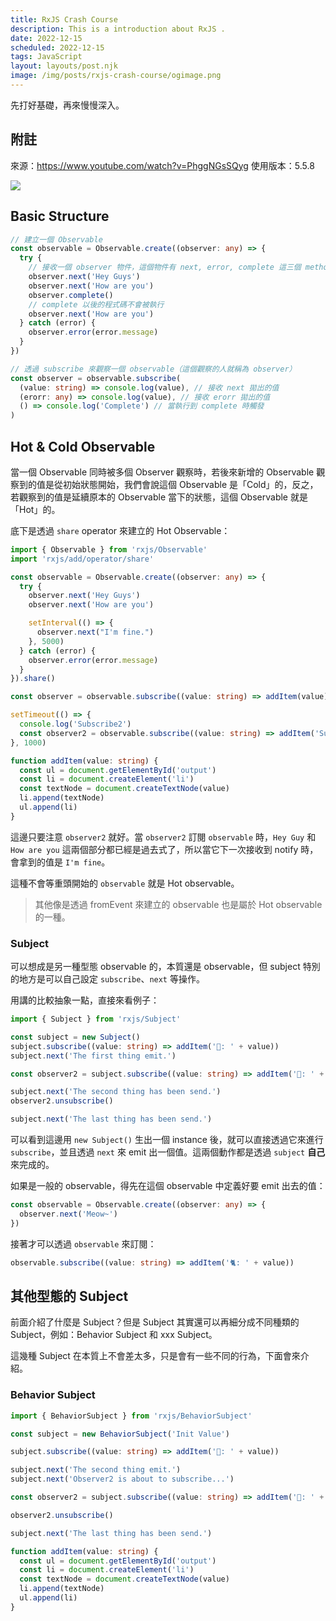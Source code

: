 ```yaml
---
title: RxJS Crash Course
description: This is a introduction about RxJS .
date: 2022-12-15
scheduled: 2022-12-15
tags: JavaScript
layout: layouts/post.njk
image: /img/posts/rxjs-crash-course/ogimage.png
---
```


<!-- summary -->

先打好基礎，再來慢慢深入。

<!-- summary -->

## 附註

來源：https://www.youtube.com/watch?v=PhggNGsSQyg
使用版本：5.5.8

![](https://i.imgur.com/ezTT0xo.png)

## Basic Structure

```typescript
// 建立一個 Observable
const observable = Observable.create((observer: any) => {
  try {
    // 接收一個 observer 物件，這個物件有 next, error, complete 這三個 methods
    observer.next('Hey Guys')
    observer.next('How are you')
    observer.complete()
    // complete 以後的程式碼不會被執行
    observer.next('How are you')
  } catch (error) {
    observer.error(error.message)
  }
})

// 透過 subscribe 來觀察一個 observable（這個觀察的人就稱為 observer）
const observer = observable.subscribe(
  (value: string) => console.log(value), // 接收 next 拋出的值
  (erorr: any) => console.log(value), // 接收 erorr 拋出的值
  () => console.log('Complete') // 當執行到 complete 時觸發
)
```

## Hot & Cold Observable

當一個 Observable 同時被多個 Observer 觀察時，若後來新增的 Observable 觀察到的值是從初始狀態開始，我們會說這個 Observable 是「Cold」的，反之，若觀察到的值是延續原本的 Observable 當下的狀態，這個 Observable 就是「Hot」的。

底下是透過 `share` operator 來建立的 Hot Observable：

```typescript
import { Observable } from 'rxjs/Observable'
import 'rxjs/add/operator/share'

const observable = Observable.create((observer: any) => {
  try {
    observer.next('Hey Guys')
    observer.next('How are you')

    setInterval(() => {
      observer.next("I'm fine.")
    }, 5000)
  } catch (error) {
    observer.error(error.message)
  }
}).share()

const observer = observable.subscribe((value: string) => addItem(value))

setTimeout(() => {
  console.log('Subscribe2')
  const observer2 = observable.subscribe((value: string) => addItem('Subscribe2: ' + value))
}, 1000)

function addItem(value: string) {
  const ul = document.getElementById('output')
  const li = document.createElement('li')
  const textNode = document.createTextNode(value)
  li.append(textNode)
  ul.append(li)
}
```

這邊只要注意 `observer2` 就好。當 `observer2` 訂閱 `observable` 時，`Hey Guy` 和 `How are you` 這兩個部分都已經是過去式了，所以當它下一次接收到 notify 時，會拿到的值是 `I'm fine`。

這種不會等重頭開始的 `observable` 就是 Hot observable。

> 其他像是透過 fromEvent 來建立的 observable 也是屬於 Hot observable 的一種。

### Subject

可以想成是另一種型態 observable 的，本質還是 observable，但 subject 特別的地方是可以自己設定 `subscribe`、`next` 等操作。

用講的比較抽象一點，直接來看例子：

```typescript
import { Subject } from 'rxjs/Subject'

const subject = new Subject()
subject.subscribe((value: string) => addItem('🚗: ' + value))
subject.next('The first thing emit.')

const observer2 = subject.subscribe((value: string) => addItem('🚌: ' + value))

subject.next('The second thing has been send.')
observer2.unsubscribe()

subject.next('The last thing has been send.')
```

可以看到這邊用 `new Subject()` 生出一個 instance 後，就可以直接透過它來進行 `subscribe`，並且透過 `next` 來 emit 出一個值。這兩個動作都是透過 `subject` **自己**來完成的。

如果是一般的 observable，得先在這個 observable 中定義好要 emit 出去的值：

```typescript
const observable = Observable.create((observer: any) => {
  observer.next('Meow~')
})
```

接著才可以透過 `observable` 來訂閱：

```typescript
observable.subscribe((value: string) => addItem('🐈: ' + value))
```

## 其他型態的 Subject

前面介紹了什麼是 Subject？但是 Subject 其實還可以再細分成不同種類的 Subject，例如：Behavior Subject 和 xxx Subject。

這幾種 Subject 在本質上不會差太多，只是會有一些不同的行為，下面會來介紹。

### Behavior Subject

```typescript
import { BehaviorSubject } from 'rxjs/BehaviorSubject'

const subject = new BehaviorSubject('Init Value')

subject.subscribe((value: string) => addItem('🚗: ' + value))

subject.next('The second thing emit.')
subject.next('Observer2 is about to subscribe...')

const observer2 = subject.subscribe((value: string) => addItem('🚌: ' + value))

observer2.unsubscribe()

subject.next('The last thing has been send.')

function addItem(value: string) {
  const ul = document.getElementById('output')
  const li = document.createElement('li')
  const textNode = document.createTextNode(value)
  li.append(textNode)
  ul.append(li)
}
```
